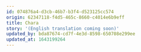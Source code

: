 ```yaml
---
id: 074876a4-d3cb-46b7-b3f4-d523125cc574
origin: 62347118-f4d5-465c-8660-c4014e6b9eff
title: Chara
story: '(English translation coming soon)'
updated_by: bda87674-cd7f-4e3d-8598-650708e299ee
updated_at: 1643199264
---
```

